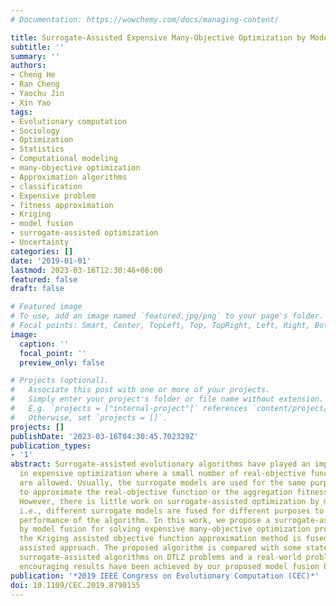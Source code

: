 ```yaml
---
# Documentation: https://wowchemy.com/docs/managing-content/

title: Surrogate-Assisted Expensive Many-Objective Optimization by Model Fusion
subtitle: ''
summary: ''
authors:
- Cheng He
- Ran Cheng
- Yaochu Jin
- Xin Yao
tags:
- Evolutionary computation
- Sociology
- Optimization
- Statistics
- Computational modeling
- many-objective optimization
- Approximation algorithms
- classification
- Expensive problem
- fitness approximation
- Kriging
- model fusion
- surrogate-assisted optimization
- Uncertainty
categories: []
date: '2019-01-01'
lastmod: 2023-03-16T12:30:46+08:00
featured: false
draft: false

# Featured image
# To use, add an image named `featured.jpg/png` to your page's folder.
# Focal points: Smart, Center, TopLeft, Top, TopRight, Left, Right, BottomLeft, Bottom, BottomRight.
image:
  caption: ''
  focal_point: ''
  preview_only: false

# Projects (optional).
#   Associate this post with one or more of your projects.
#   Simply enter your project's folder or file name without extension.
#   E.g. `projects = ["internal-project"]` references `content/project/deep-learning/index.md`.
#   Otherwise, set `projects = []`.
projects: []
publishDate: '2023-03-16T04:30:45.702329Z'
publication_types:
- '1'
abstract: Surrogate-assisted evolutionary algorithms have played an important role
  in expensive optimization where a small number of real-objective function evaluations
  are allowed. Usually, the surrogate models are used for the same purpose, e.g.,
  to approximate the real-objective function or the aggregation fitness function.
  However, there is little work on surrogate-assisted optimization by model fusion,
  i.e., different surrogate models are fused for different purposes to improve the
  performance of the algorithm. In this work, we propose a surrogate-assisted approach
  by model fusion for solving expensive many-objective optimization problems, in which
  the Kriging assisted objective function approximation method is fused with the classifier
  assisted approach. The proposed algorithm is compared with some state-of-the-art
  surrogate-assisted algorithms on DTLZ problems and a real-world problem, and some
  encouraging results have been achieved by our proposed model fusion based approach.
publication: '*2019 IEEE Congress on Evolutionary Computation (CEC)*'
doi: 10.1109/CEC.2019.8790155
---
```

